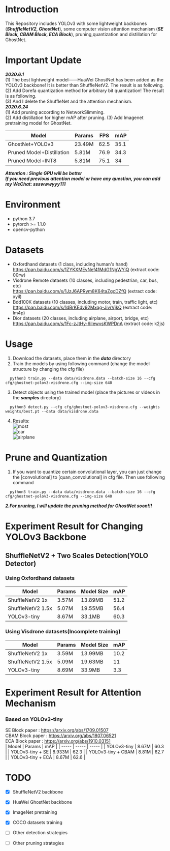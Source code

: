 # Introduction  
This Repository includes YOLOv3 with some lightweight backbones (***ShuffleNetV2, GhostNet***), some computer vision attention mechanism (***SE Block, CBAM Block, ECA Block***), pruning,quantization and distillation for GhostNet.
# Important Update
***2020.6.1***     
(1) The best lightweight model——HuaWei GhostNet has been added as the YOLOv3 backbone! It is better than ShuffleNetV2. The result is as following.  
(2) Add Dorefa quantization method for arbitrary bit quantization! The result is as following.  
(3) And I delete the ShuffleNet and the attention mechanism.   
***2020.6.24***    
(1) Add pruning according to NetworkSlimming.  
(2) Add distillation for higher mAP after pruning.
(3) Add Imagenet pretraining model for GhostNet.

| Model | Params | FPS | mAP |
| ----- | ----- | ----- |----- |
| GhostNet+YOLOv3 | 23.49M | 62.5 | 35.1 |
| Pruned Model+Distillation | 5.81M | 76.9 | 34.3 |
| Pruned Model+INT8 | 5.81M | 75.1 | 34 |  
  
***Attention : Single GPU will be better***  
***If you need previous attention model or have any question, you can add my WeChat: ssswwwyyy111***
# Environment  
* python 3.7  
* pytorch >= 1.1.0  
* opencv-python  
# Datasets
* Oxfordhand datasets (1 class, including human's hand)  
https://pan.baidu.com/s/1ZYKXMEvNef41MdG1NgWYiQ     (extract code: 00rw) 
* Visdrone Remote datasets (10 classes, including pedestrian, car, bus, etc)  
https://pan.baidu.com/s/1JzJ6APRym8K64taZgcDZfQ     (extract code: xyil)
* Bdd100K datasets (10 classes, including motor, train, traffic light, etc)  
https://pan.baidu.com/s/1dBrKEdy92Mxqg-JiyrVjkQ     (extract code: lm4p)
* Dior datasets (20 classes, including airplane, airport, bridge, etc)  
https://pan.baidu.com/s/1Fc-zJtHy-6iIewvsKWPDnA     (extract code: k2js) 

# Usage
1. Download the datasets, place them in the ***data*** directory    
2. Train the models by using following command (change the model structure by changing the cfg file)  
```
  python3 train.py --data data/visdrone.data --batch-size 16 --cfg cfg/ghostnet-yolov3-visdrone.cfg --img-size 640
```
3. Detect objects using the trained model (place the pictures or videos in the ***samples*** directory)    
```
  python3 detect.py --cfg cfg/ghostnet-yolov3-visdrone.cfg --weights weights/best.pt --data data/visdrone.data
```
4. Results:  
![most](https://github.com/HaloTrouvaille/YOLO-Multi-Backbones-Attention/blob/master/output/most.png)  
![car](https://github.com/HaloTrouvaille/YOLO-Multi-Backbones-Attention/blob/master/output/car.png)  
![airplane](https://github.com/HaloTrouvaille/YOLO-Multi-Backbones-Attention/blob/master/output/airplane.png)  
# Prune and Quantization 
1. If you want to quantize certain convolutional layer, you can just change the [convolutional] to [quan_convolutional] in cfg file. Then use following command  
```
  python3 train.py --data data/visdrone.data --batch-size 16 --cfg cfg/ghostnet-yolov3-visdrone.cfg --img-size 640
```
***2.For pruning, I will update the pruning method for GhostNet soon!!!***
# Experiment Result for Changing YOLOv3 Backbone
## ShuffleNetV2 + Two Scales Detection(YOLO Detector)
### Using Oxfordhand datasets
| Model | Params | Model Size | mAP |
| ----- | ----- | ----- |----- |
| ShuffleNetV2 1x | 3.57M | 13.89MB | 51.2 |
| ShuffleNetV2 1.5x | 5.07M | 19.55MB | 56.4 |
| YOLOv3-tiny | 8.67M | 33.1MB | 60.3 |
### Using Visdrone datasets(Incomplete training)
| Model | Params | Model Size | mAP |
| ----- | ----- | ----- |----- |
| ShuffleNetV2 1x | 3.59M | 13.99MB | 10.2 |
| ShuffleNetV2 1.5x | 5.09M | 19.63MB | 11 |
| YOLOv3-tiny | 8.69M | 33.9MB | 3.3 |
# Experiment Result for Attention Mechanism
### Based on YOLOv3-tiny
SE Block paper : https://arxiv.org/abs/1709.01507  
CBAM Block paper : https://arxiv.org/abs/1807.06521  
ECA Block paper : https://arxiv.org/abs/1910.03151  
| Model | Params | mAP |
| ----- | ----- | ----- |
| YOLOv3-tiny | 8.67M | 60.3 |
| YOLOv3-tiny + SE | 8.933M | 62.3 |
| YOLOv3-tiny + CBAM | 8.81M | 62.7 |
| YOLOv3-tiny + ECA | 8.67M | 62.6 |

 
# TODO
- [x] ShuffleNetV2 backbone
- [x] HuaWei GhostNet backbone 
- [x] ImageNet pretraining
- [x] COCO datasets training
- [ ] Other detection strategies
- [ ] Other pruning strategies


